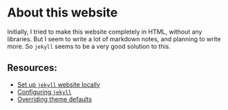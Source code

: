 # About this website
Initially, I tried to make this website completely in HTML, without any
libraries. But I seem to write a lot of markdown notes, and planning to write
more. So `jekyll` seems to be a very good solution to this.

## Resources:
* [Set up `jekyll` website locally](https://help.github.com/en/articles/setting-up-your-github-pages-site-locally-with-jekyll)
* [Configuring `jekyll`](https://help.github.com/en/articles/configuring-jekyll)
* [Overriding theme defaults](https://jekyllrb.com/docs/themes/#overriding-theme-defaults)
